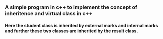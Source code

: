 ### A simple program in c++ to implement the concept of inheritence and virtual class in c++
#### Here the student class is inherited by external marks and internal marks and further these two classes are inherited by the result class.
